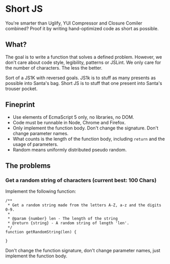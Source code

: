 # Short JS

You're smarter than Uglify, YUI Compressor and Closure Comiler combined? Proof it by writing hand-optimized code as short as possible.

## What?

The goal is to write a function that solves a defined problem. However, we don't care about code style, legibility, patterns or JSLint. We only care for the number of characters. The less the better.

Sort of a JS1K with reversed goals. JS1k is to stuff as many presents as possible into Santa's bag. Short JS is to stuff that one present into Santa's trouser pocket.

## Fineprint

- Use elements of EcmaScript 5 only, no libraries, no DOM.
- Code must be runnable in Node, Chrome and Firefox.
- Only implement the function body. Don't change the signature. Don't change parameter names.
- What counts is the length of the function body, including `return` and the usage of parameters.
- Random means uniformly distributed pseudo random.

## The problems

### Get a random string of characters (current best: 100 Chars)

Implement the following function:

    /**
     * Get a random string made from the letters A-Z, a-z and the digits 0-9.
     *
     * @param {number} len - The length of the string
     * @return {string} - A random string of length 'len'.
     */
    function getRandomString(len) {

    }

Don't change the function signature, don't change parameter names, just implement the function body.
